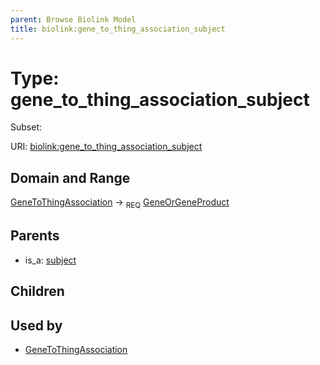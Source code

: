 ```yaml
---
parent: Browse Biolink Model
title: biolink:gene_to_thing_association_subject
---
```


# Type: gene_to_thing_association_subject

Subset:




URI: [biolink:gene_to_thing_association_subject](https://w3id.org/biolink/vocab/gene_to_thing_association_subject)

## Domain and Range

[GeneToThingAssociation](GeneToThingAssociation.md) ->  <sub>REQ</sub> [GeneOrGeneProduct](GeneOrGeneProduct.md)

## Parents

 *  is_a: [subject](subject.md)

## Children


## Used by

 * [GeneToThingAssociation](GeneToThingAssociation.md)
